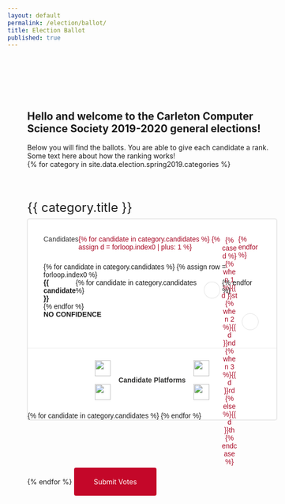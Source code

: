 ```yaml
---
layout: default
permalink: /election/ballot/
title: Election Ballot
published: true
---
```


<head>
  <style>
    #ballot_display {
        width: 100%;
        max-width: 920px;
        margin: 0 auto;
        padding: 80px 20px;
    }
    @media(min-width: 800px) {
        #ballot_display {
            padding: 80px 40px;
        }
    }
    #ballot_header {
    }
    .election_module_title {
        font-size: 180%;
        margin: 4rem 0 0.5rem 0;
    }
    .election_module {
        display: flex;
        flex-direction: column;
        box-shadow: 0 0 1px 1px #eee;
        width: 100%;
        margin-bottom: 2rem;
        background: #fff;
        border-radius: 4px;
        border: 1px solid #e3e3e3;
        font-family: 'Source Sans Pro', sans-serif;
    }
    .checkbox_container {
        flex: 1;
        padding: 2rem;
    }
    .candidate_labels {
        display: flex;
    }

    .checkbox_container .candidate {
        display: flex;
    }

    /* The input rows */
    .checkbox_container .row {
        display: flex;
        width: 100%;
    }

    /* The top row */
    .checkbox_container .top_axis {
        margin-bottom: 0.5rem;
        color: #a80925;
    }

    /* The candidate labels */
    .row .candidate, .row .candidate_holder {
        flex: 1;
        font-weight: 700;
    }
    .row .candidate_holder {
        font-weight: 200;
        color: #333;
    }

    /* The input labels */
    .row .input_labels .label, .row .input_container .label {
        width: 4rem;
        height: 4rem;
        margin: 2px;
        text-align: center;
    }
    .radio_inputs .label {
        padding: 0.25rem;
    }
    .election_input_btn {
        width: 100%;
        height: 100%;
        border-radius: 50%;
        background: #fff;
        border: 1px solid #e3e3e3;
        cursor: pointer;
    }
    .election_input_btn.click {
        border: 0.5rem solid #C40729;
    }
    .election_input {
        position: absolute;
        top: 0;
        left: 0;
        z-index: -1000000;
        opacity: 0;
        visibility: hidden;
    }

    @media(min-width: 600px) {
        .row .input_labels .label, .row .input_container .label {
            width: 3rem;
            height: 3rem;
        } 
    }
    @media(min-width: 800px) {
        .row .input_labels .label, .row .input_container .label {
            width: 2rem;
            height: 2rem;
        } 
    }

    .checkbox_container .radio_inputs, .checkbox_container .input_labels {
        display: flex;
    }

    .election_module input {
        margin: 0;
    }


    .platform_header {
        font-size: 100%;
        font-weight: 700;
        text-align: center;
        padding: 1rem;
        border-top: 1px solid #eee;
        color: #313130;
        
        display: flex;
        justify-content: center;
        transition: color .2s ease;
        cursor: pointer;
    }
    .platform_header .text {
        display: flex;
        flex-direction: column;
        justify-content: center;
    }
    .platform_header .svg {
        width: 32px;
        height: 32px;
        padding: 8px;
        margin: 0 0.5rem;
        display: flex;
    }
    .platform_header.click {
        border-bottom: 1px solid #eee;
    }
    .platform_header:hover {
        color: #a80925;
    }

    .platform_header .svg_holder > .svg:nth-child(2), .platform_header.click .svg_holder > .svg:nth-child(1) {
        display: none;
    }
    .platform_header.click .svg_holder > .svg:nth-child(2) {
        display: flex;
    }
    .election_platform {
        display: none;
        padding: 1rem 1rem;
        border-bottom: 1px solid #eee;
    }
    .platform_header.click ~ .election_platform {
        display: block;
    }
    .platform_title {
        color: #a80925;
        font-weight: 700;
    }


    #client-error {
        display: none;
        color: red;
        font-size: 120%;
    }
    #client-error.active {
        display: block;
    }

    .serialize {
        background: #C40729;
        color: #fff;
        border-radius: 4px;
        padding: 20px 40px;
        display: inline-block;
        margin-top: 4rem;
    }
  </style>
</head>
<div id="ballot_display">
    <div id='ballot_header'>
        <div><h2>Hello and welcome to the Carleton Computer Science Society 2019-2020 general elections!</h2></div>
        <div>Below you will find the ballots. You are able to give each candidate a rank.</div>
        <div>Some text here about how the ranking works!</div>
    </div>
    {% for category in site.data.election.spring2019.categories %}
        <div class='election_module_title'>{{ category.title }}</div>
        <div class='election_module' data-election='{{ category.title }}'>
            <div class='checkbox_container'>
                <div class='row top_axis'>
                    <div class='candidate_holder'>Candidates</div>
                    <div class='input_labels'>
                        {% for candidate in category.candidates %}
                            {% assign d = forloop.index0 | plus: 1 %}
                            <div class='label'>{% case d %}
                                {% when 1 %}{{ d }}st
                                {% when 2 %}{{ d }}nd
                                {% when 3 %}{{ d }}rd
                                {% else %}{{ d }}th
                            {% endcase %}</div>
                        {% endfor %}
                    </div>
                </div>
                <div class='candidate_row_container'>
                    {% for candidate in category.candidates %}
                        {% assign row = forloop.index0 %}
                        <div class='row candidate_row'>
                            <div class='candidate'>{{ candidate }}</div>
                            <div class='input_container'>
                                <div class='radio_inputs election_input_row'>
                                    {% for candidate in category.candidates %}
                                    <div class='label'>
                                        <div class='election_input_btn election_candidate_input_btn'></div>
                                        <input type='radio' class='election_input election_candidate_input' data-col='{{forloop.index0}}' data-row='{{row}}'/>
                                    </div>
                                    {% endfor %}
                                </div>
                            </div>
                        </div>
                    {% endfor %}
                </div>
                <div class='row'>
                    <div class='candidate'>NO CONFIDENCE</div>
                    <div class='input_container'>
                        <div class='radio_inputs election_input_row'>
                            <div class='label'>
                                <div class='election_input_btn election_no_confidence_btn'></div>
                                <input type='radio' class='election_input election_no_confidence' data-value='no_confidence' data-col='-1'/>
                            </div>
                        </div>
                    </div>
                </div>
            </div>
            <div class='election_platforms'>
                <div class='platform_header'>
                    <div class='svg_holder'>
                        <img class='svg' src='{{ site.baseurl }}/images/svg/sort-down.svg'/>
                        <img class='svg' src='{{ site.baseurl }}/images/svg/sort-up.svg'/>
                    </div>
                    <div class='text'>Candidate Platforms</div>
                    <div class='svg_holder'>
                        <img class='svg' src='{{ site.baseurl }}/images/svg/sort-down.svg'/>
                        <img class='svg' src='{{ site.baseurl }}/images/svg/sort-up.svg'/>
                    </div>
                </div>
                {% for candidate in category.candidates %}
                    <div class='election_platform'>
                        <div class='platform_title'>{{candidate}}</div>
                        <div class='platform_description'>{{ site.data.election.spring2019.candidates[candidate].platform }}</div>
                    </div>
                {% endfor %}
            </div>
        </div>
    {% endfor %}
    <div id='client-error'>ERROR: The inputs are not valid</div>
    <div class='serialize'>
        Submit Votes
    </div>
</div>

<!-- Toggles the platform headers-->
<script>
    function initRandomization(){
        let parent = document.getElementsByClassName('candidate_row_container');
        let len = parent.length;

        for(var a = 0; a < len; a++){
            for (var i = parent[a].children.length; i >= 0; i--) {
                parent[a].appendChild(parent[a].children[Math.random() * i | 0]);
            }
        }

        // for(var a = 0; a < len; a++){
        //     let inputs = parent[a].getElementsByClassName('candidate_row');
        //     let inputLen = inputs.length;

        //     let inputIndex = [];
        //     for(var b = 0; b < inputLen; b++){
        //         inputIndex.push(b);
        //     }
        //     inputIndex = shuffle(inputIndex);
        //     console.log(inputIndex);
            

        //     // var 
        //     // for(var b = 0; b < inputLen; b++){
        //     //     var clone = inputs[b].cloneNode(true);
        //     //     console.log(clone);
        //     // }
        //     for (var b = inputLen; i >= 0; i--) {
        //         ul.appendChild(inputs[Math.random() * i | 0]);
        //     }
        // }

    }
    initRandomization();

    function initPlatformHeaders(){
        let parent = document.getElementsByClassName('platform_header');
        let len = parent.length;

        for(var a = 0; a < len; a++){
            parent[a].addEventListener('click', function(){
                this.classList.toggle('click');
            });
        }
    }
    initPlatformHeaders();

    function shuffle(array) {
        var currentIndex = array.length, temporaryValue, randomIndex;

        // While there remain elements to shuffle...
        while (0 !== currentIndex) {

            // Pick a remaining element...
            randomIndex = Math.floor(Math.random() * currentIndex);
            currentIndex -= 1;

            // And swap it with the current element.
            temporaryValue = array[currentIndex];
            array[currentIndex] = array[randomIndex];
            array[randomIndex] = temporaryValue;
        }

        return array;
    }
</script>

<!-- Restricts the inputs to one per column/row -->
<script>
    function initInputManagers(){
        let parent = document.getElementsByClassName('election_candidate_input_btn');
        let len = parent.length;

        for(var a = 0; a < len; a++){
            parent[a].addEventListener('click', function(){
                //Find the parent checkbox_container
                container = findParentByClass('checkbox_container', this, 0);
                let radioBtn = this.parentNode.getElementsByClassName('election_candidate_input')[0];

                if(container == null)
                    return;

                // Unset the no confidence votes
                let inputs = container.getElementsByClassName('election_no_confidence');
                let inputLen = inputs.length;
                for(var a = 0; a < inputLen; a++){
                    inputs[a].checked = false;
                    inputs[a].parentNode.getElementsByClassName('election_input_btn')[0].classList.toggle('click', false);
                }

                // Validate the inputs
                inputs = container.getElementsByClassName('election_candidate_input');
                inputLen = inputs.length;
                let rowLen = Math.sqrt(inputLen);

                let currentCol = parseInt(radioBtn.dataset.col);
                let currentRow = parseInt(radioBtn.dataset.row);
                
                /*
                    CLEARS INPUTS VERTICALLY
                    Disable if you want to disable vertical clearing
                */
                for(var b = 0; b < rowLen; b++){
                    let targetInput = inputs[parseInt(radioBtn.dataset.col) + rowLen * b];
                    targetInput.checked = false;
                    targetInput.parentNode.getElementsByClassName('election_input_btn')[0].classList.toggle('click', false);
                }


                /*
                    CLEARS INPUTS HORIZONTALLY
                    Disable if you want to disable horizontal clearing
                */
                for(var b = currentRow * rowLen; b < currentRow * rowLen + rowLen; b++){
                    let targetInput = inputs[b];
                    inputs[b].checked = false;
                    targetInput.parentNode.getElementsByClassName('election_input_btn')[0].classList.toggle('click', false);
                }

                this.classList.toggle('click');
                radioBtn.checked = this.classList.contains('click');
            });
        }

        parent = document.getElementsByClassName('election_no_confidence_btn');
        len = parent.length;

        for(var a = 0; a < len; a++){
            parent[a].addEventListener('click', function(){
                let radioBtn = this.parentNode.getElementsByClassName('election_no_confidence')[0];
                this.classList.toggle('click');
                radioBtn.checked = this.classList.contains('click');

                if(radioBtn.checked === true){
                    container = findParentByClass('checkbox_container', this, 0);
                    let inputs = container.getElementsByClassName('election_candidate_input');
                    let inputLen = inputs.length;
                    for(var a = 0; a < inputLen; a++){
                        let targetInput = inputs[a];
                        targetInput.checked = false;
                        targetInput.parentNode.getElementsByClassName('election_input_btn')[0].classList.toggle('click', false);
                    }
                }
            });
        }
    }
    initInputManagers();

    // Recursively finds the parent element with the target class
    function findParentByClass(targetClass, ele, limit, callback){
        if(ele.classList.contains(targetClass) === true){
            return ele;
        }else if(ele.parentNode !== undefined && limit < 10)
            return findParentByClass(targetClass, ele.parentNode, limit + 1, callback)
        else
            return null;
    }
</script>

<!-- Serializes the input fields -->
<script>
    function toggleError(status){
        document.getElementById('client-error').classList.toggle('active', status);
    }

    // Serializes the inputs into the election object
    function serializeModules(){
        let parent = document.getElementsByClassName('election_module');
        let len = parent.length;

        let election = {};
        for(var a = 0; a < len; a++){
            let currElection = parent[a].dataset.election;
            election[currElection] = {};

            let inputs = parent[a].getElementsByClassName('election_input');
            let inputLen = inputs.length;
            let rowLen = Math.sqrt(inputLen);

            // Initialize the rows
            for(var b = 0; b < rowLen; b++){
                election[currElection][b] = null;
            }
            
            // Set the column values
            for(var b = 0; b < inputs.length; b++){
                if(inputs[b].checked){
                    let candidate = findParentByClass('row', inputs[b], 0);
                    candidate = candidate.getElementsByClassName('candidate')[0];

                    // election : category : ranking = name
                    election[currElection][parseInt(inputs[b].dataset.col) + 1] = candidate.innerHTML;
                }
            }
        }

        // Quick validation of the election object
        for(var a = 0; a < len; a++){
            let currElection = parent[a].dataset.election;
            let keys = Object.keys(election[currElection]);
            let keyLen = keys.length;
            for(var b = 0; b < keyLen; b++){
                // None of the options can be null
                if(b != 0 && election[currElection][keys[b]] == null){
                    return toggleError(true);
                } else if(b == 0 && election[currElection][keys[b]] !== null){
                    break;
                }
            }
        }

        toggleError(false);
        console.log("THIS ELECTION DATA IS VALID");

        // sendData(election, '{{ site.data.election.spring2019.votesURL }}', function(err, response){
        //     if(err){
        //         // Handle the error
        //     } else {
        //         // Do something here with the response object
        //     }
        // });
    }

    function initSerialBtns(){
        let parent = document.getElementsByClassName('serialize');
        let len = parent.length;
        for(var a = 0; a < len; a++){
            parent[a].addEventListener('click', function(){
                serializeModules();
            });
        }
    }
    initSerialBtns();
</script>

<script>
    // Response Reading
    function readBody(xhr) {
        var data;
        if (!xhr.responseType || xhr.responseType === "text") {
            data = xhr.responseText;
        } else if (xhr.responseType === "document") {
            data = xhr.responseXML;
        } else {
            data = xhr.response;
        }
        return data;
    }

    // Form sending, set encode = true to stringify JSON
    function sendData(data, url, callback) {
        var XHR = new XMLHttpRequest();
        var urlEncodedData = JSON.stringify(data);
        var urlEncodedDataPairs = [];
        var name;
    
        XHR.onreadystatechange = function() {
            if (XHR.readyState == 4) {
                try {
                    callback(null, JSON.parse(readBody(XHR)));
                } catch(err){
                    callback("ERROR IN POST REQUEST");
                }
            }
        }
    
        // Define what happens on successful data submission
        XHR.addEventListener('load', function(event) {

        });

        
    
        // Define what happens in case of error
        XHR.addEventListener('error', function(event) {

        });
    
        // Set up our request
        XHR.open('POST', url);
    
        // Add the required HTTP header for form data POST requests
        XHR.setRequestHeader('Content-Type', 'application/json');
    
        console.log(urlEncodedData);
        // Finally, send our data.
        XHR.send(urlEncodedData);
    }
</script>